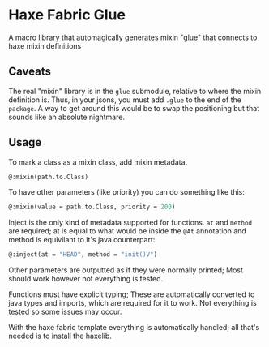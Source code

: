 # Haxe Fabric Glue
A macro library that automagically generates mixin "glue" that connects to haxe mixin definitions

## Caveats

The real "mixin" library is in the `glue` submodule, relative to where the mixin definition is. Thus, in your jsons, you must add `.glue` to the end of the `package`. A way to get around this would be to swap the positioning but that sounds like an absolute nightmare. 

## Usage

To mark a class as a mixin class, add mixin metadata.
```hx
@:mixin(path.to.Class)
```
To have other parameters (like priority) you can do something like this:
```hx
@:mixin(value = path.to.Class, priority = 200)
```

Inject is the only kind of metadata supported for functions. 
`at` and `method` are required; at is equal to what would be inside the `@At` annotation and method is equivilant to it's java counterpart: 
```hx
@:inject(at = "HEAD", method = "init()V")
```
Other parameters are outputted as if they were normally printed; Most should work however not everything is tested.

Functions must have explicit typing; These are automatically converted to java types and imports, which are required for it to work. Not everything is tested so some issues may occur. 

With the haxe fabric template everything is automatically handled; all that's needed is to install the haxelib. 
